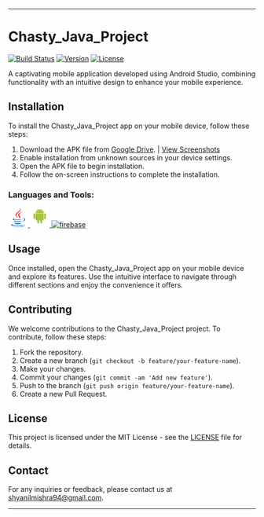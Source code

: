 
---

# Chasty_Java_Project

[![Build Status](https://img.shields.io/badge/build-passing-brightgreen)](link_to_build_status)
[![Version](https://img.shields.io/badge/version-1.0-blue)](link_to_version)
[![License](https://img.shields.io/badge/license-MIT-red)](link_to_license)

A captivating mobile application developed using Android Studio, combining functionality with an intuitive design to enhance your mobile experience.



## Installation

To install the Chasty_Java_Project app on your mobile device, follow these steps:


1. Download the APK file from [Google Drive](https://drive.google.com/drive/folders/17VSNSwdTs6R4n0ZgOeOMaVSlYj8kEyj_). |  [View Screenshots](https://drive.google.com/drive/folders/17VSNSwdTs6R4n0ZgOeOMaVSlYj8kEyj)
2. Enable installation from unknown sources in your device settings.
3. Open the APK file to begin installation.
4. Follow the on-screen instructions to complete the installation.

<h3 align="left">Languages and Tools:</h3>
<p align="left">
    <a href="https://www.java.com" target="_blank" rel="noreferrer">
        <img src="https://raw.githubusercontent.com/devicons/devicon/master/icons/java/java-original.svg" alt="java" width="40" height="40"/>
    </a>
    <a href="https://developer.android.com" target="_blank" rel="noreferrer">
        <img src="https://raw.githubusercontent.com/devicons/devicon/master/icons/android/android-original-wordmark.svg" alt="android" width="40" height="40"/>
    </a>
    <a href="https://firebase.google.com/" target="_blank" rel="noreferrer">
        <img src="https://www.vectorlogo.zone/logos/firebase/firebase-icon.svg" alt="firebase" width="40" height="40"/>
    </a>
</p>
   

## Usage

Once installed, open the Chasty_Java_Project app on your mobile device and explore its features. Use the intuitive interface to navigate through different sections and enjoy the convenience it offers.

## Contributing

We welcome contributions to the Chasty_Java_Project project. To contribute, follow these steps:

1. Fork the repository.
2. Create a new branch (`git checkout -b feature/your-feature-name`).
3. Make your changes.
4. Commit your changes (`git commit -am 'Add new feature'`).
5. Push to the branch (`git push origin feature/your-feature-name`).
6. Create a new Pull Request.

## License

This project is licensed under the MIT License - see the [LICENSE](link_to_license) file for details.

## Contact




For any inquiries or feedback, please contact us at [shyanilmishra94@gmail.com](mailto:shyanilmishra94@gmail.com).

---
